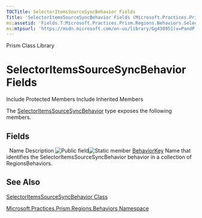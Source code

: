 ```yaml
---
TOCTitle: SelectorItemsSourceSyncBehavior Fields
Title: 'SelectorItemsSourceSyncBehavior Fields (Microsoft.Practices.Prism.Regions.Behaviors)'
ms:assetid: 'Fields.T:Microsoft.Practices.Prism.Regions.Behaviors.SelectorItemsSourceSyncBehavior'
ms:mtpsurl: 'https://msdn.microsoft.com/en-us/library/Gg430951(v=PandP.50)'
---
```


Prism Class Library

SelectorItemsSourceSyncBehavior Fields
======================================

Include Protected Members
Include Inherited Members

The [SelectorItemsSourceSyncBehavior](https://msdn.microsoft.com/t:microsoft.practices.prism.regions.behaviors.selectoritemssourcesyncbehavior) type exposes the following members.

Fields
------

<span id="fieldTableToggle"></span>
 
Name
Description
![](https://msdn.microsoft.com/en-us/Gg430951.pubfield(en-us,PandP.50).gif "Public field")![](https://msdn.microsoft.com/en-us/Gg430951.static(en-us,PandP.50).gif "Static member")
[BehaviorKey](https://msdn.microsoft.com/f:microsoft.practices.prism.regions.behaviors.selectoritemssourcesyncbehavior.behaviorkey)
Name that identifies the SelectorItemsSourceSyncBehavior behavior in a collection of RegionsBehaviors.

See Also
--------

<span id="seeAlsoToggle"></span>
[SelectorItemsSourceSyncBehavior Class](https://msdn.microsoft.com/t:microsoft.practices.prism.regions.behaviors.selectoritemssourcesyncbehavior)

[Microsoft.Practices.Prism.Regions.Behaviors Namespace](https://msdn.microsoft.com/n:microsoft.practices.prism.regions.behaviors)

